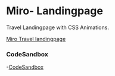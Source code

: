# Miro- Landingpage
Travel Landingpage with CSS Animations.

[Miro Travel landingpage](https://github.com/dianavile/miro/blob/main/assets/Design/Miro%20Travel%20Landingpage.JPG)

### CodeSandbox 
-[CodeSandbox]()

